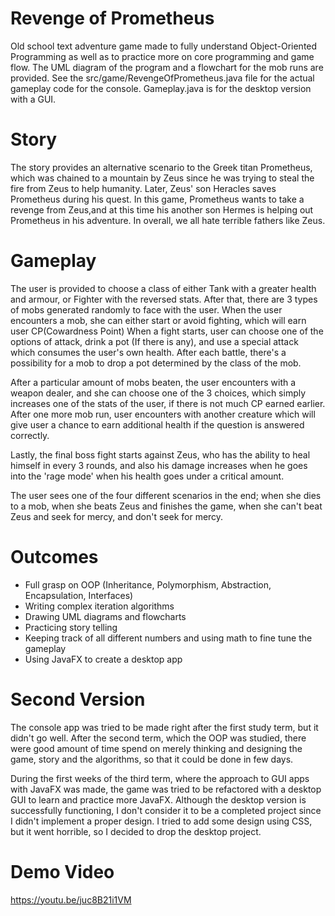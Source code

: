 # Revenge of Prometheus
Old school text adventure game made to fully understand Object-Oriented Programming as well as to practice more on core programming and game flow. The UML diagram of the program and a flowchart for the mob runs are provided. See the src/game/RevengeOfPrometheus.java file for the actual gameplay code for the console. Gameplay.java is for the desktop version with a GUI.

# Story
The story provides an alternative scenario to the Greek titan Prometheus, which was chained to a mountain by Zeus since he was trying to steal the fire from Zeus to help humanity. Later, Zeus' son Heracles saves Prometheus during his quest. In this game, Prometheus wants to take a revenge from Zeus,and at this time his another son Hermes is helping out Prometheus in his adventure. In overall, we all hate terrible fathers like Zeus.

# Gameplay
The user is provided to choose a class of either Tank with a greater health and armour, or Fighter with the reversed stats. After that, there are 3 types of mobs generated randomly to face with the user. When the user encounters a mob, she can either start or avoid fighting, which will earn user CP(Cowardness Point) When a fight starts, user can choose one of the options of attack, drink a pot (If there is any), and use a special attack which consumes the user's own health. After each battle, there's a possibility for a mob to drop a pot determined by the class of the mob. 

After a particular amount of mobs beaten, the user encounters with a weapon dealer, and she can choose one of the 3 choices, which simply increases one of the stats of the user, if there is not much CP earned earlier. After one more mob run, user encounters with another creature which will give user a chance to earn additional health if the question is answered correctly. 

Lastly, the final boss fight starts against Zeus, who has the ability to heal himself in every 3 rounds, and also his damage increases when he goes into the 'rage mode' when his health goes under a critical amount. 

The user sees one of the four different scenarios in the end; when she dies to a mob, when she beats Zeus and finishes the game, when she can't beat Zeus and seek for mercy, and don't seek for mercy. 

# Outcomes
- Full grasp on OOP (Inheritance, Polymorphism, Abstraction, Encapsulation, Interfaces)
- Writing complex iteration algorithms
- Drawing UML diagrams and flowcharts
- Practicing story telling
- Keeping track of all different numbers and using math to fine tune the gameplay
- Using JavaFX to create a desktop app

# Second Version
The console app was tried to be made right after the first study term, but it didn't go well. After the second term, which the OOP was studied, there were good amount of time spend on merely thinking and designing the game, story and the algorithms, so that it could be done in few days. 

During the first weeks of the third term, where the approach to GUI apps with JavaFX was made, the game was tried to be refactored with a desktop GUI to learn and practice more JavaFX. Although the desktop version is successfully functioning, I don't consider it to be a completed project since I didn't implement a proper design. I tried to add some design using CSS, but it went horrible, so I decided to drop the desktop project. 

# Demo Video

https://youtu.be/juc8B21i1VM